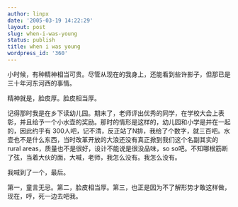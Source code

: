 ```yaml
---
author: linpx
date: '2005-03-19 14:22:29'
layout: post
slug: when-i-was-young
status: publish
title: when i was young
wordpress_id: '360'
---
```


小时候，有种精神相当可贵。尽管从现在的我身上，还能看到些许影子，但那已是三十年河东河西的事情。

精神就是，脸皮厚。脸皮相当厚。

记得那时我是在乡下读幼儿园。期末了，老师评出优秀的同学，在学校大会上表彰，并且给予一个小水壶的奖励。那时的情形是这样的，幼儿园和小学是并在一起的，因此约乎有
300人吧，记不清，反正站了N排，我给了个数字，就三百吧。水壶也不是什么东西，当时改革开放的大浪还没有真正掀到我们这个名副其实的rural
areas，质量也不是很好，设计不能说是很没品味，so so吧。不知哪根筋断了弦，当着大伙的面，大喊，老师，我怎么没有。我怎么没有。

我喊到了一个，最后。

第一，童言无忌。第二，脸皮相当厚。第三，也正是因为不了解形势才敢这样做，现在，哼，死一边去吧我。

